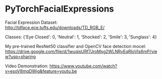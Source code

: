 # PyTorchFacialExpressions

Facial Expression Dataset: http://tdface.ece.tufts.edu/downloads/TD_RGB_E/

Classes: {'Eye Closed': 0, 'Neutral': 1, 'Shocked': 2, 'Smile': 3, 'Sunglass': 4}

My pre-trained ResNet50 classifier and OpenCV face detection mocel:
https://drive.google.com/file/d/1wuqisURf7JroMsg2WLNRvEqRIoVIs6mP/view?usp=sharing

Video Demonstration:
https://www.youtube.com/watch?v=esoV8mqDWig&feature=youtu.be
